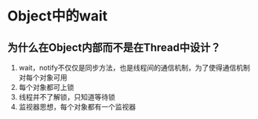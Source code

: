 # Object中的wait

## 为什么在Object内部而不是在Thread中设计？

1. wait，notify不仅仅是同步方法，也是线程间的通信机制，为了使得通信机制对每个对象可用
2. 每个对象都可上锁
3. 线程并不了解锁，只知道等待锁
4. 监视器思想，每个对象都有一个监视器